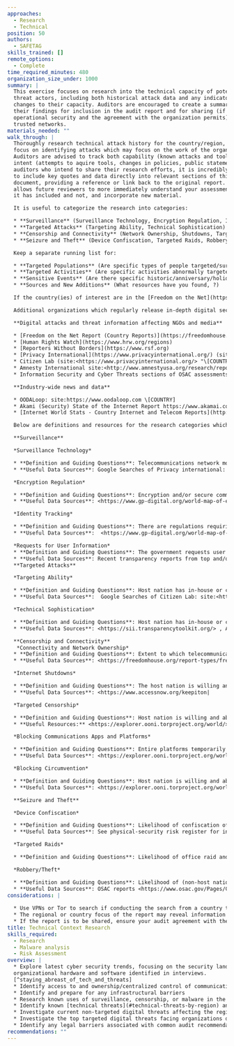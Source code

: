 ```yaml
---
approaches:
  - Research
  - Technical
position: 50
authors:
  - SAFETAG
skills_trained: []
remote_options:
  - Complete
time_required_minutes: 480
organization_size_under: 1000
summary: |
  This exercise focuses on research into the technical capacity of potential
  threat actors, including both historical attack data and any indicators of
  changes to their capacity. Auditors are encouraged to create a summary of
  their findings for inclusion in the audit report and for sharing (if
  operational security and the agreement with the organization permits) among
  trusted networks.
materials_needed: ""
walk_through: |
  Thoroughly research technical attack history for the country/region, with a
  focus on identifying attacks which may focus on the work of the organization.
  Auditors are advised to track both capability (known attacks and tools) and
  intent (attempts to aquire tools, changes in policies, public statements). For
  auditors who intend to share their research efforts, it is incredibly useful
  to include key quotes and data directly into relevant sections of this
  document, providing a reference or link back to the original report. This
  allows future reviewers to more immediately understand your assessment, what
  it has included and not, and incorporate new material.

  It is useful to categorize the research into categories:

  * **Surveillance** (Surveillance Technology, Encryption Regulation, Identity Tracking, Requests for User Information)
  * **Targeted Attacks** (Targeting Ability, Technical Sophistication)
  * **Censorship and Connectivity** (Network Ownership, Shutdowns, Targeted Censorship, Blocking apps, Blocking Circumvention)
  * **Seizure and Theft** (Device Confiscation, Targeted Raids, Robbery/Theft)

  Keep a separate running list for:

  * **Targeted Populations** (Are specific types of people targeted/surveilled due to their identity/race/background?)
  * **Targeted Activities** (Are specific activities abnormally targeted - e.g. protests, calls for government transparency, etc.?)
  * **Sensitive Events** (Are there specific historic/anniversary/holiday dates, upcoming elections (https://www.ndi.org/elections-calendar), or other known events to be noted?)
  * **Sources and New Additions** (What resources have you found, ?)

  If the country(ies) of interest are in the [Freedom on the Net](https://freedomhouse.org/report-types/freedom-net) report, you will be able to gather a great deal of baseline information across all the sections by reading through the relevant country reports. [The key internet controls found in the Freedom on the Net report](https://freedomhouse.org/report/freedom-net/2020/key-internet-controls) guided many of the categories used here, reducing the effort required to create a baseline report. More advanced reporting could include references to the [CAPEC](https://capec.mitre.org/) (Common Attack Pattern Enumeration and Classification) taxonomy, and auditors may also be interested in leveraging the [STIX](https://oasis-open.github.io/cti-documentation/stix/intro) standard to better automate sharing and further research into specific threats using threat information sharing platforms.

  Additional organizations which regularly release in-depth digital security focused country reports which are strongly recommended to review in creation of an assessment are listed below. These sources often link to their primary sources or other groups doing dedicated research on the country or topic for further research. 

  **Digital attacks and threat information affecting NGOs and media**

  * [Freedom on the Net Report (Country Reports)](https://freedomhouse.org/report-types/freedom-net)
  * [Human Rights Watch](https://www.hrw.org/regions)
  * [Reporters Without Borders](https://www.rsf.org) 
  * [Privacy International](https://www.privacyinternational.org/) (site:<https://www.privacyinternational.org/> "\[COUNTRY]" filetype:pdf)
  * Citizen Lab (site:<https://www.privacyinternational.org/> "\[COUNTRY]")
  * Amnesty International site:<http://www.amnestyusa.org/research/reports/> \[TERM] \[COUNTRY]
  * Information Security and Cyber Threats sections of OSAC assessments  <https://www.osac.gov/Pages/ContentReports.aspx?cid=3|

  **Industry-wide news and data**

  * OODALoop: site:https://www.oodaloop.com \[COUNTRY]
  * Akami (Security) State of the Internet Report https://www.akamai.com/us/en/about/our-thinking/state-of-the-internet-report/global-state-of-the-internet-security-ddos-attack-reports.jsp
  * [Internet World Stats - Country Internet and Telecom Reports](http://www.internetworldstats.com/)

  Below are definitions and resources for the research categories which can help build out a country or regional assessment useful for the auditor, the organization, and for the broader organizational security community.

  **Surveillance**

  *Surveillance Technology*

  * **Definition and Guiding Questions**: Telecommunications network monitoring or surveillance technology in use. To what extent are providers of access to digital technologies required to aid the government in monitoring the communications of their users?
  * **Useful Data Sources**: Google Searches of Privacy international:   site:<https://www.privacyinternational.org/>  "\[COUNTRY]" filetype:pdf, Google Searches of Citizen Lab: site:<https://citizenlab.org/>  \[TERM] \[COUNTRY], Information Security and Cyber Threats sections of OSAC assessments

  *Encryption Regulation*

  * **Definition and Guiding Questions**: Encryption and/or secure communications and anonymity is limited or banned via regulation. Are users prohibited from using encryption software to protect their communications? Are there laws restricting the use of encryption and other security tools, or requiring that the government be given access to encryption keys and algorithms?
  * **Useful Data Sources**: <https://www.gp-digital.org/world-map-of-encryption/>, <http://www.cryptolaw.org> <https://github.com/digitalfreedom>, <http://www.infolawgroup.com/> , <https://mlat.info/> , <http://www.itu.int/en/ITU-D/Cybersecurity/Pages/Country_Profiles.aspx|

  *Identity Tracking*

  * **Definition and Guiding Questions**: There are regulations requiring some form of identification  tracking  on telecommunication technology or online platforms, such as for purchase of a SIM card.  Are users able to post comments online or purchase mobile phones anonymously or does the government require that they use their real names or register with the government? Are website owners, bloggers, or users in general required to register with the government?
  * **Useful Data Sources**:  <https://www.gp-digital.org/world-map-of-encryption/>, <http://www.cryptolaw.org> <https://github.com/digitalfreedom>, <http://www.itu.int/en/ITU-D/Cybersecurity/Pages/Country_Profiles.aspx|

  *Requests for User Information*
  * **Definition and Guiding Questions**: The government requests user data from internet intermediaries like ISP’s, social media, and online services.
  * **Useful Data Sources**: Recent transparency reports from top and/or locally relevant service providers; see the following for listings: <https://www.accessnow.org/transparency-reporting-index/> , <http://thememoryhole2.org/blog/transparency-reports|
  **Targeted Attacks**

  *Targeting Ability*

  * **Definition and Guiding Questions**: Host nation has in-house or commercially sourced capability to leverage the information from social media monitoring, arrests, or existing targeted attacks in conducting additional attacks such as phishing, pharming, or spear-phishing.
  * **Useful Data Sources**:  Google Searches of Citizen Lab: site:<https://citizenlab.org/>  \[TERM] \[COUNTRY], <https://targetedthreats.net/media/2-Extended%20Analysis-Full.pdf#page=23> , <http://www.itu.int/en/ITU-D/Cybersecurity/Pages/Country_Profiles.aspx>  , [Kroll Insight Reports, ](https://www.kroll.com/en/insights/publications)[Symantec](https://www.symantec.com/security_response/publications/monthlythreatreport.jsp), [Awesome Threat Intel](https://github.com/hslatman/awesome-threat-intelligence)

  *Technical Sophistication*

  * **Definition and Guiding Questions**: Host nation has in-house or commercially sourced capability to maintain persistent access to targets over time and across platforms.
  * **Useful Data Sources**: <https://sii.transparencytoolkit.org/> , APT Groups and Operations sheet (includes targets): <https://docs.google.com/spreadsheets/d/1H9_xaxQHpWaa4O_Son4Gx0YOIzlcBWMsdvePFX68EKU/edit#gid=1864660085> , Google Searches of Citizen Lab: site:<https://citizenlab.org/>  \[TERM] \[COUNTRY],

  **Censorship and Connectivity**
   *Connectivity and Network Ownership*
  * **Definition and Guiding Questions**: Extent to which telecommunications networks and internet service providers are state owned or operated.
  * **Useful Data Sources**: <https://freedomhouse.org/report-types/freedom-net> ,  <http://www.itu.int/en/ITU-D/Statistics/Pages/stat/default.aspx> , ASNs: <https://ipinfo.io/countries> , DYN Research Reports site:<http://research.dyn.com> \[COUNTRY], Akami State of the Internet Report <https://www.akamai.com/us/en/our-thinking/state-of-the-internet-report/index.jsp> , ITU Statistics <http://www.itu.int/en/ITU-D/Statistics/Pages/default.aspx> , Internet World Stats <http://www.internetworldstats.com/|

  *Internet Shutdowns*

  * **Definition and Guiding Questions**: The host nation is willing and able to obstruct access to the global Internet or mobile networks either in a specific region or nationwide
  * **Useful Data Sources**: <https://www.accessnow.org/keepiton|

  *Targeted Censorship*

  * **Definition and Guiding Questions**: Host nation is willing and able to use targeted censorship approaches (including DDoS) against specific websites. To what extent does the state employ legal, administrative, or other means to force deletion of particular content, including requiring private access providers to do so? To what extent does the state or other actors block or filter specific internet and other ICT content, particularly on political and social issues e.g. distributed denial of service attacks (DDoS) attacks,  content removal requests, and legal take-downs
  * **Useful Resources:** <https://explorer.ooni.torproject.org/world/> , <https://www.herdict.org/explore/indepth> , <https://www.qurium.org/alerts/> , <https://equalit.ie/category/deflect-labs/> , DYN Research Reports site:<http://research.dyn.com>   \[COUNTRY], Internet Monitor <https://cyber.law.harvard.edu/research/internetmonitor|

  *Blocking Communications Apps and Platforms*

  * **Definition and Guiding Questions**: Entire platforms temporarily or permanently blocked to prevent communication and information sharing.
  * **Useful Data Sources**: <https://explorer.ooni.torproject.org/world/>, [Herdict](https://www.herdict.org/), [GreatFire (for China)](https://en.greatfire.org/analyzer)

  *Blocking Circumvention*

  * **Definition and Guiding Questions**: Host nation is willing and able to disable the use of circumvention or secure communications technology.
  * **Useful Data Sources**: <https://explorer.ooni.torproject.org/world/|

  **Seizure and Theft**

  *Device Confiscation*

  * **Definition and Guiding Questions**: Likelihood of confiscation of user devices when interacting with security forces. E.g. When crossing borders, at internal checkpoints, or during detainment or arrest. See themes for "targeted individuals"
  * **Useful Data Sources**: See physical-security risk register for information around border crossings.

  *Targeted Raids*

  * **Definition and Guiding Questions**: Likelihood of office raid and seizure of equipment by host nation. See project information for modifiers around "unwelcome themes," “environmental factors,” and “office being built / existing” as well as physical security risk register for risk of sanctioned office raids.

  *Robbery/Theft*

  * **Definition and Guiding Questions**: Likelihood of (non-host nation) theft of user or office devices
  * **Useful Data Sources**: OSAC reports <https://www.osac.gov/Pages/ContentReports.aspx?cid=2> , Pinkerton Risk Reports <https://www.pinkerton.com/> 
considerations: |
  
  * Use VPNs or Tor to search if conducting the search from a country that is highly competitive with the organization's country, or is known to surveil.
  * The regional or country focus of the report may reveal information about the acitivites of an auditor. If the report is to be shared, consider sharing in bulk or a significant time after any travel has been completed.
  * If the report is to be shared, ensure your audit agreement with the organization covers and restrictions for sharing.
title: Technical Context Research
skills_required:
  - Research
  - Malware analysis
  - Risk Assessment
overview: |
  * Explore latest cyber security trends, focusing on the security landscape of
  organizational hardware and software identified in interviews.
  [^staying_abreast_of_tech_and_threats]
  * Identify access to and ownership/centralized control of communications infrastructure.
  * Identify and prepare for any infrastructural barriers
  * Research known uses of surveillance, censorship, or malware in the country/region and/or affecting the organization's line of work
  * Identify known [technical threats](#technical-threats-by-region) and Advanced Persistent Threats impacting the region or type of work the organization conducts.
  * Investigate current non-targeted digital threats affecting the region and/or type of organization.
  * Investigate the top targeted digital threats facing organizations doing this work in this region / country.
  * Identify any legal barriers associated with common audit recommendations (Secure communications and storage, network forensics, device exploitation, digital security training.) [^PETS_legal_considerations]
recommendations: ""
---
```

